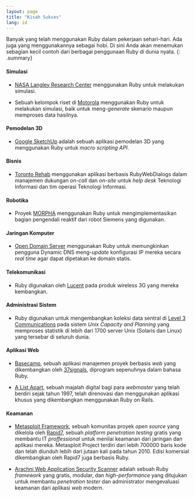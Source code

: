 ```yaml
---
layout: page
title: "Kisah Sukses"
lang: id
---
```


Banyak yang telah menggunakan Ruby dalam pekerjaan sehari-hari. Ada juga
yang menggunakannya sebagai hobi. Di sini Anda akan menemukan sebagian
kecil contoh dari berbagai penggunaan Ruby di dunia nyata.
{: .summary}

#### Simulasi

* [NASA Langley Research Center][1] menggunakan Ruby untuk melakukan
  simulasi.

* Sebuah kelompok riset di [Motorola][2] menggunakan Ruby untuk melakukan
  simulasi, baik untuk meng-*generate* skenario maupun memproses data
  hasilnya.

#### Pemodelan 3D

* [Google SketchUp][3] adalah sebuah aplikasi pemodelan 3D yang menggunakan
  Ruby untuk *macro scripting API*.

#### Bisnis

* [Toronto Rehab][4] menggunakan aplikasi berbasis RubyWebDialogs dalam
  manajemen dukungan *on-call* dan *on-site* untuk *help desk* Teknologi
  Informasi dan tim operasi Teknologi Informasi.

#### Robotika

* Proyek [MORPHA][5] menggunakan Ruby untuk mengimplementasikan bagian
  pengendali reaktif dari robot Siemens yang digunakan.

#### Jaringan Komputer

* [Open Domain Server][6] menggunakan Ruby untuk memungkinkan pengguna
  Dynamic DNS meng-*update* konfigurasi IP mereka secara *real time*
  agar dapat dipetakan ke domain statis.

#### Telekomunikasi

* Ruby digunakan oleh [Lucent][7] pada produk wireless 3G yang mereka
  kembangkan.

#### Administrasi Sistem

* Ruby digunakan untuk mengembangkan koleksi data sentral di [Level 3
  Communications][8] pada sistem *Unix Capacity and Planning* yang
  memproses statistik di lebih dari 1700 server Unix (Solaris dan Linux)
  yang tersebar di seluruh dunia.

#### Aplikasi Web

* [Basecamp][9], sebuah aplikasi manajemen proyek berbasis *web* yang
  dikembangkan oleh [37signals][10], diprogram sepenuhnya dalam bahasa Ruby.

* [A List Apart][11], sebuah majalah digital bagi para *webmaster* yang telah
  berdiri sejak tahun 1997, telah direnovasi dan menggunakan aplikasi
  khusus yang dikembangkan menggunakan Ruby on Rails.

#### Keamanan

* [Metasploit Framework][metasploit], sebuah komunitas proyek *open source*
  yang dikelola oleh [Rapid7][rapid7], sebuah *platform penetration testing*
  gratis yang membantu IT *proffessional* untuk menilai keamanan dari
  jaringan dan aplikasi mereka. Metasploit Project terdiri dari lebih
  700000 baris kode dan telah diunduh lebih dari jutaan kali pada tahun 2010.
  Edisi komersial dikembangkan oleh Rapid7 juga berbasis Ruby.

* [Arachni Web Application Security Scanner][arachni] adalah sebuah Ruby
  *framework* yang gratis, modular, dan *high-performance* yang ditujukan
  untuk membantu *penetration tester* dan administrator mengevaluasi
  keamanan dari aplikasi *web* modern.



[1]: http://www.larc.nasa.gov/
[2]: http://www.motorola.com
[3]: http://www.sketchup.com/
[4]: http://www.torontorehab.com
[5]: http://www.morpha.de/php_e/index.php3
[6]: http://ods.org/
[7]: http://www.lucent.com/
[8]: http://www.level3.com/
[9]: http://www.basecamphq.com
[10]: http://www.37signals.com
[11]: http://www.alistapart.com
[metasploit]: http://www.metasploit.com
[rapid7]: http://www.rapid7.com
[arachni]: http://www.arachni-scanner.com/
